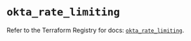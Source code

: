 # `okta_rate_limiting`

Refer to the Terraform Registry for docs: [`okta_rate_limiting`](https://registry.terraform.io/providers/okta/okta/4.8.0/docs/resources/rate_limiting).
